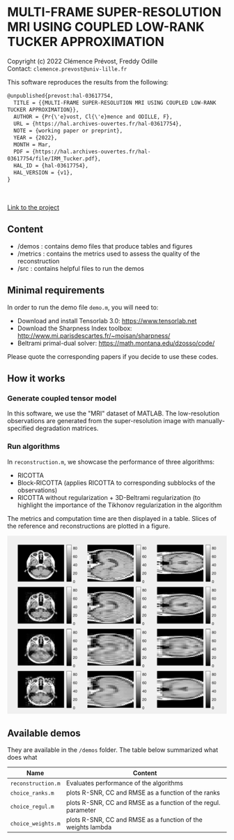 # MULTI-FRAME SUPER-RESOLUTION MRI USING COUPLED LOW-RANK TUCKER APPROXIMATION

Copyright (c) 2022 Clémence Prévost, Freddy Odille <br>
Contact: ```clemence.prevost@univ-lille.fr```

This software reproduces the results from the following:
```
@unpublished{prevost:hal-03617754,
  TITLE = {{MULTI-FRAME SUPER-RESOLUTION MRI USING COUPLED LOW-RANK TUCKER APPROXIMATION}},
  AUTHOR = {Pr{\'e}vost, Cl{\'e}mence and ODILLE, F},
  URL = {https://hal.archives-ouvertes.fr/hal-03617754},
  NOTE = {working paper or preprint},
  YEAR = {2022},
  MONTH = Mar,
  PDF = {https://hal.archives-ouvertes.fr/hal-03617754/file/IRM_Tucker.pdf},
  HAL_ID = {hal-03617754},
  HAL_VERSION = {v1},
}
```

<br><br>
[Link to the project](https://github.com/cprevost4/RICOTTA_Software)

## Content

 - /demos : contains demo files that produce tables and figures
 - /metrics : contains the metrics used to assess the quality of the reconstruction
 - /src : contains helpful files to run the demos

## Minimal requirements

 In order to run the demo file ```demo.m```, you will need to:
 - Download and install Tensorlab 3.0: https://www.tensorlab.net
 - Download the Sharpness Index toolbox: http://www.mi.parisdescartes.fr/~moisan/sharpness/
 - Beltrami primal-dual solver: https://math.montana.edu/dzosso/code/
 
 Please quote the corresponding papers if you decide to use these codes.

 ## How it works
 
 ### Generate coupled tensor model
 
 In this software, we use the "MRI" dataset of MATLAB. The low-resolution observations are generated from the super-resolution image with manually-specified degradation matrices.

 ### Run algorithms
 
 In ```reconstruction.m```, we showcase the performance of three algorithms:
  - RICOTTA
  - Block-RICOTTA (applies RICOTTA to corresponding subblocks of the observations)
  - RICOTTA without regularization + 3D-Beltrami regularization (to highlight the importance of the Tikhonov       regularization in the algorithm

The metrics and computation time are then displayed in a table.
Slices of the reference and reconstructions are plotted in a figure.

<img src="img/illu.png?raw=true"/>

## Available demos

They are available in the ```/demos``` folder.
The table below summarized what does what

| Name                       | Content                                                        |
|----------------------------|----------------------------------------------------------------|
| ```reconstruction.m```     | Evaluates performance of the algorithms                        |
| ```choice_ranks.m```       | plots R-SNR, CC and RMSE as a function of the ranks            |
| ```choice_regul.m```       | plots R-SNR, CC and RMSE as a function of the regul. parameter |
| ```choice_weights.m```     | plots R-SNR, CC and RMSE as a function of the weights lambda   |
